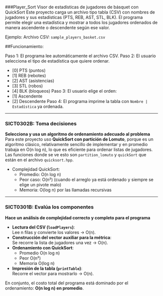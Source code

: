 ###Player_Sort
Visor de estadísticas de jugadores de básquet con QuickSort
Este proyecto carga un archivo tipo tabla (CSV) con nombres de jugadores y sus estadísticas (PTS, REB, AST, STL, BLK). El programa permite elegir una estadística y mostrar a todos los jugadores ordenados de manera ascendente o descendente según ese valor.

Ejemplo:
Archivo CSV: `sample_players_basket.csv`

##Funcionamiento:

Paso 1: El programa lee automáticamente el archivo CSV.
Paso 2: El usuario selecciona el tipo de estadística que quiere ordenar.
   - [0] PTS (puntos)
   - [1] REB (rebotes)
   - [2] AST (asistencias)
   - [3] STL (robos)
   - [4] BLK (bloqueos)
Paso 3: El usuario elige el orden:
   - [1] Ascendente
   - [2] Descendente
Paso 4: El programa imprime la tabla con `Nombre | Estadística` ya ordenada.

---

### SICT0302B: Toma decisiones
**Selecciona y usa un algoritmo de ordenamiento adecuado al problema**  
Para este proyecto uso **QuickSort con partición de Lomuto**, porque es un algoritmo clásico, relativamente sencillo de implementar y en promedio trabaja en O(n log n), lo que es eficiente para ordenar listas de jugadores.  
Las funciones donde se ve esto son `partition_lomuto` y `quickSort` que están en el archivo `quicksort.hpp`.

- Complejidad QuickSort:
  - Promedio: O(n log n)
  - Peor caso: O(n²) (cuando el arreglo ya está ordenado y siempre se elige un pivote malo)
  - Memoria: O(log n) por las llamadas recursivas

---

### SICT0301B: Evalúa los componentes
**Hace un análisis de complejidad correcto y completo para el programa**

- **Lectura del CSV (`loadPlayers`)**:  
  Lee n filas y convierte los valores → O(n).
- **Construcción del vector auxiliar para la métrica**:  
  Se recorre la lista de jugadores una vez → O(n).
- **Ordenamiento con QuickSort**:  
  - Promedio O(n log n)  
  - Peor O(n²)  
  - Memoria O(log n)
- **Impresión de la tabla (`printTable`)**:  
  Recorre el vector para mostrarlo → O(n).

En conjunto, el costo total del programa está dominado por el ordenamiento: **O(n log n) en promedio**.


